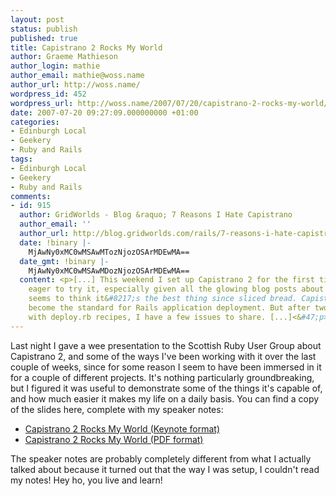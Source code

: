 ```yaml
---
layout: post
status: publish
published: true
title: Capistrano 2 Rocks My World
author: Graeme Mathieson
author_login: mathie
author_email: mathie@woss.name
author_url: http://woss.name/
wordpress_id: 452
wordpress_url: http://woss.name/2007/07/20/capistrano-2-rocks-my-world/
date: 2007-07-20 09:27:09.000000000 +01:00
categories:
- Edinburgh Local
- Geekery
- Ruby and Rails
tags:
- Edinburgh Local
- Geekery
- Ruby and Rails
comments:
- id: 915
  author: GridWorlds - Blog &raquo; 7 Reasons I Hate Capistrano
  author_email: ''
  author_url: http://blog.gridworlds.com/rails/7-reasons-i-hate-capistrano
  date: !binary |-
    MjAwNy0xMC0wMSAwMTozNjozOSArMDEwMA==
  date_gmt: !binary |-
    MjAwNy0xMC0wMSAwMDozNjozOSArMDEwMA==
  content: <p>[...] This weekend I set up Capistrano 2 for the first time. I was very
    eager to try it, especially given all the glowing blog posts about it. Everyone
    seems to think it&#8217;s the best thing since sliced bread. Capistrano has clearly
    become the standard for Rails application deployment. But after two days of wrestling
    with deploy.rb recipes, I have a few issues to share. [...]<&#47;p>
---
```

Last night I gave a wee presentation to the Scottish Ruby User Group about Capistrano 2, and some of the ways I've been working with it over the last couple of weeks, since for some reason I seem to have been immersed in it for a couple of different projects.  It's nothing particularly groundbreaking, but I figured it was useful to demonstrate some of the things it's capable of, and how much easier it makes my life on a daily basis.  You can find a copy of the slides here, complete with my speaker notes:

* [Capistrano 2 Rocks My World (Keynote format)](http:&#47;&#47;woss.name&#47;dist&#47;capistrano_2.zip)
* [Capistrano 2 Rocks My World (PDF format)](http:&#47;&#47;woss.name&#47;dist&#47;capistrano_2.pdf)

The speaker notes are probably completely different from what I actually talked about because it turned out that the way I was setup, I couldn't read my notes!  Hey ho, you live and learn!
